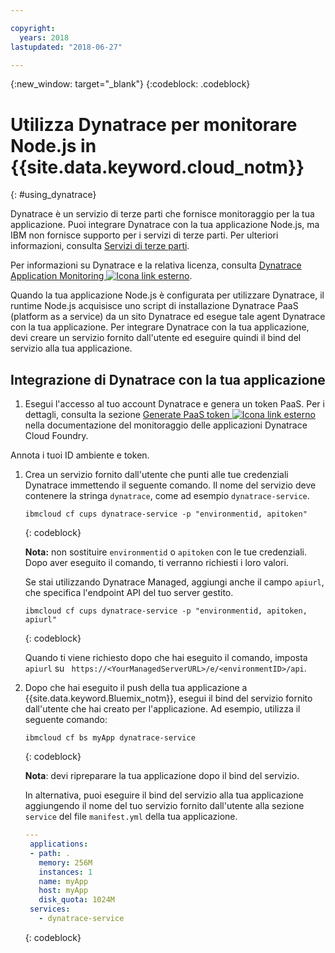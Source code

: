 ```yaml
---

copyright:
  years: 2018
lastupdated: "2018-06-27"

---
```


{:new_window: target="_blank"}
{:codeblock: .codeblock}

# Utilizza Dynatrace per monitorare Node.js in {{site.data.keyword.cloud_notm}}
{: #using_dynatrace}

Dynatrace è un servizio di terze parti che fornisce monitoraggio per la tua applicazione. Puoi integrare Dynatrace con la tua applicazione Node.js, ma IBM non fornisce supporto per i servizi di terze parti. Per ulteriori informazioni, consulta [Servizi di terze parti](../common/buildpackSupport.html#third-party).

Per informazioni su Dynatrace e la relativa licenza, consulta [Dynatrace Application Monitoring ![Icona link esterno](../../icons/launch-glyph.svg "Icona link esterno")](http://www.dynatrace.com/en/products/application-monitoring.html).

Quando la tua applicazione Node.js è configurata per utilizzare Dynatrace, il runtime Node.js acquisisce uno script di installazione Dynatrace PaaS (platform as a service) da un sito Dynatrace ed esegue tale agent Dynatrace con la tua applicazione. Per integrare Dynatrace con la tua applicazione, devi creare un servizio fornito dall'utente ed eseguire quindi il bind del servizio alla tua applicazione.

## Integrazione di Dynatrace con la tua applicazione

1. Esegui l'accesso al tuo account Dynatrace e genera un token PaaS. Per i dettagli, consulta la sezione [Generate PaaS token ![Icona link esterno](../../icons/launch-glyph.svg "Icona link esterno")](https://www.dynatrace.com/support/help/cloud-platforms/cloud-foundry/how-do-i-monitor-cloud-foundry-applications/) nella documentazione del monitoraggio delle applicazioni Dynatrace Cloud Foundry.

  Annota i tuoi ID ambiente e token.
1. Crea un servizio fornito dall'utente che punti alle tue credenziali Dynatrace immettendo il seguente comando. Il nome del servizio deve contenere la stringa `dynatrace`, come ad esempio `dynatrace-service`.

    ```
    ibmcloud cf cups dynatrace-service -p "environmentid, apitoken"
    ```
    {: codeblock}
    
    **Nota:** non sostituire `environmentid` o `apitoken` con le tue credenziali. Dopo aver eseguito il comando, ti verranno richiesti i loro valori.

    Se stai utilizzando Dynatrace Managed, aggiungi anche il campo `apiurl`, che specifica l'endpoint API del tuo server gestito.
    
    ```
    ibmcloud cf cups dynatrace-service -p "environmentid, apitoken, apiurl"
    ```
    {: codeblock}
    
    Quando ti viene richiesto dopo che hai eseguito il comando, imposta `apiurl` su ` https://<YourManagedServerURL>/e/<environmentID>/api`.
    
1. Dopo che hai eseguito il push della tua applicazione a {{site.data.keyword.Bluemix_notm}}, esegui il bind del servizio fornito dall'utente che hai creato per l'applicazione. Ad esempio, utilizza il seguente comando:
    ```
    ibmcloud cf bs myApp dynatrace-service
    ```
    {: codeblock}

    **Nota**: devi ripreparare la tua applicazione dopo il bind del servizio.

   In alternativa, puoi eseguire il bind del servizio alla tua applicazione aggiungendo il nome del tuo servizio fornito dall'utente alla sezione `service` del file `manifest.yml` della tua applicazione.
   ```yaml
   ---
    applications:
    - path: .
      memory: 256M
      instances: 1
      name: myApp
      host: myApp
      disk_quota: 1024M
    services:
      - dynatrace-service
   ```
   {: codeblock}
